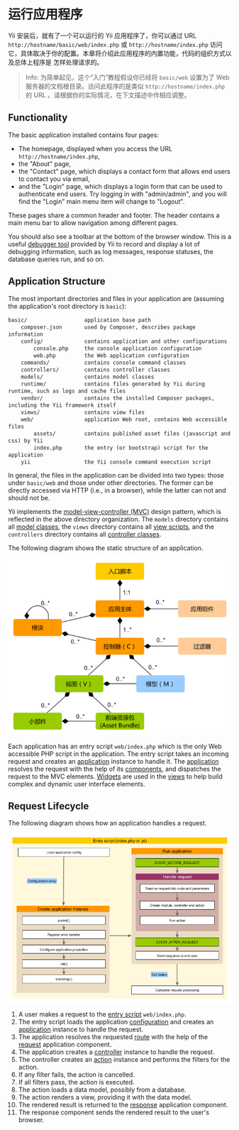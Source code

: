 运行应用程序
====================

Yii 安装后，就有了一个可以运行的 Yii 应用程序了，你可以通过 URL `http://hostname/basic/web/index.php` 或
 `http://hostname/index.php` 访问它，具体取决于你的配置。本章将介绍此应用程序的内置功能，代码的组织方式以及总体上程序是
 怎样处理请求的。

> Info: 为简单起见，这个“入门”教程假设你已经将 `basic/web` 设置为了 Web 服务器的文档根目录。访问此程序的是类似
 `http://hostname/index.php` 的 URL 。请根据你的实际情况，在下文描述中作相应调整。


Functionality <a name="functionality"></a>
-------------

The basic application installed contains four pages:

* The homepage, displayed when you access the URL `http://hostname/index.php`,
* the "About" page,
* the "Contact" page, which displays a contact form that allows end users to contact you via email,
* and the "Login" page, which displays a login form that can be used to authenticate end users. Try logging in
  with "admin/admin", and you will find the "Login" main menu item will change to "Logout".

These pages share a common header and footer. The header contains a main menu bar to allow navigation
among different pages.

You should also see a toolbar at the bottom of the browser window.
This is a useful [debugger tool](tool-debugger.md) provided by Yii to record and display a lot of debugging information, such as log messages, response statuses, the database queries run, and so on.


Application Structure <a name="application-structure"></a>
---------------------

The most important directories and files in your application are (assuming the application's root directory is `basic`):

```
basic/                  application base path
    composer.json       used by Composer, describes package information
    config/             contains application and other configurations
        console.php     the console application configuration
        web.php         the Web application configuration
    commands/           contains console command classes
    controllers/        contains controller classes
    models/             contains model classes
    runtime/            contains files generated by Yii during runtime, such as logs and cache files
    vendor/             contains the installed Composer packages, including the Yii framework itself
    views/              contains view files
    web/                application Web root, contains Web accessible files
        assets/         contains published asset files (javascript and css) by Yii
        index.php       the entry (or bootstrap) script for the application
    yii                 the Yii console command execution script
```

In general, the files in the application can be divided into two types: those under `basic/web` and those
under other directories. The former can be directly accessed via HTTP (i.e., in a browser), while the latter can not and should not be.

Yii implements the [model-view-controller (MVC)](http://wikipedia.org/wiki/Model-view-controller) design pattern,
which is reflected in the above directory organization. The `models` directory contains all [model classes](structure-models.md),
the `views` directory contains all [view scripts](structure-views.md), and the `controllers` directory contains
all [controller classes](structure-controllers.md).

The following diagram shows the static structure of an application.

![Static Structure of Application](images/application-structure.png)

Each application has an entry script `web/index.php` which is the only Web accessible PHP script in the application.
The entry script takes an incoming request and creates an [application](structure-applications.md) instance to handle it.
The [application](structure-applications.md) resolves the request with the help of its [components](concept-components.md),
and dispatches the request to the MVC elements. [Widgets](structure-widgets.md) are used in the [views](structure-views.md)
to help build complex and dynamic user interface elements.


Request Lifecycle <a name="request-lifecycle"></a>
-----------------

The following diagram shows how an application handles a request.

![Request Lifecycle](images/application-lifecycle.png)

1. A user makes a request to the [entry script](structure-entry-scripts.md) `web/index.php`.
2. The entry script loads the application [configuration](concept-configurations.md) and creates
   an [application](structure-applications.md) instance to handle the request.
3. The application resolves the requested [route](runtime-routing.md) with the help of
   the [request](runtime-requests.md) application component.
4. The application creates a [controller](structure-controllers.md) instance to handle the request.
5. The controller creates an [action](structure-controllers.md) instance and performs the filters for the action.
6. If any filter fails, the action is cancelled.
7. If all filters pass, the action is executed.
8. The action loads a data model, possibly from a database.
9. The action renders a view, providing it with the data model.
10. The rendered result is returned to the [response](runtime-responses.md) application component.
11. The response component sends the rendered result to the user's browser.

